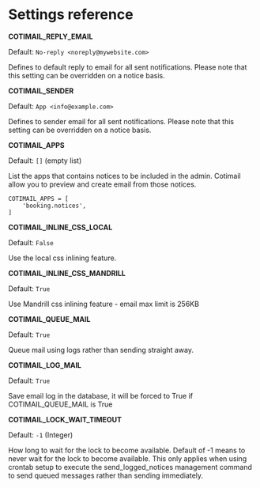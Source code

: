 Settings reference
==================

**COTIMAIL_REPLY_EMAIL**

Default: `No-reply <noreply@mywebsite.com>`

Defines to default reply to email for all sent notifications. Please note that
this setting can be overridden on a notice basis.

**COTIMAIL_SENDER**

Default: `App <info@example.com>`

Defines to sender email for all sent notifications. Please note that
this setting can be overridden on a notice basis.

**COTIMAIL_APPS**

Default: `[]` (empty list)

List the apps that contains notices to be included in the admin. Cotimail allow you to preview and create email from those notices.

	COTIMAIL_APPS = [
		'booking.notices',
	]

**COTIMAIL_INLINE_CSS_LOCAL**

Default: `False`

Use the local css inlining feature.

**COTIMAIL_INLINE_CSS_MANDRILL**

Default: `True`

Use Mandrill css inlining feature - email max limit is 256KB

**COTIMAIL_QUEUE_MAIL**

Default: `True`
	
Queue mail using logs rather than sending straight away.

**COTIMAIL_LOG_MAIL**

Default: `True`

Save email log in the database, it will be forced to True if COTIMAIL_QUEUE_MAIL is True

**COTIMAIL_LOCK_WAIT_TIMEOUT**

Default: `-1` (Integer)

How long to wait for the lock to become available. Default of -1 means to never 
wait for the lock to become available. This only applies when using crontab 
setup to execute the send_logged_notices management command to send queued 
messages rather than sending immediately.